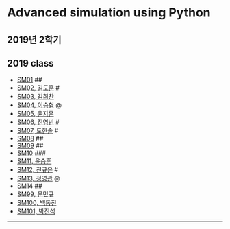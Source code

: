 # Advanced simulation using Python
## 2019년 2학기
## 2019 class
- [SM01](https://github.com/) ##
- [SM02, 김도훈](https://github.com/Domo9610/SM02) #
- [SM03, 김희찬](https://github.com/akasia1/SM03) 
- [SM04, 이승협](https://github.com/mina0502/SM04) @
- [SM05, 윤지훈](https://github.com/qzaq5985/sm05)
- [SM06, 진영빈](https://github.com/jyb20121302/SM06) #
- [SM07, 도한솔](https://github.com/sorrrrrr/sm07) #
- [SM08](https://github.com/) ##
- [SM09](https://github.com/) ##
- [SM10](https://github.com/comsihuyn/SM10) ###
- [SM11, 윤승훈](https://github.com/Tajyu/sm11) 
- [SM12, 전규은](https://github.com/Gyunnni/SM12) #
- [SM13, 정영관](https://github.com/swarthyPig/SM13) @
- [SM14](https://github.com/) ##
- [SM99, 문민규](https://github.com/moonmingyu/sm-)
- [SM100, 백동진](https://github.com/Dongjin100/sm100)
- [SM101, 박진석](https://github.com/rlfwo93/python)
---
